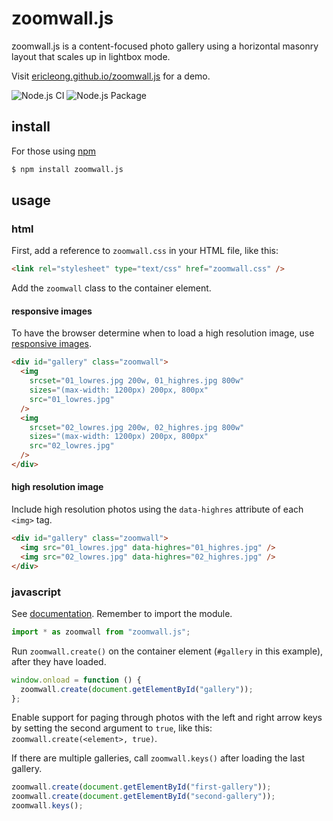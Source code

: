 # zoomwall.js

zoomwall.js is a content-focused photo gallery using a horizontal masonry layout that scales up in lightbox mode.

Visit [ericleong.github.io/zoomwall.js](http://ericleong.github.io/zoomwall.js) for a demo.

![Node.js CI](https://github.com/ericleong/zoomwall.js/workflows/Node.js%20CI/badge.svg?branch=master)
![Node.js Package](https://github.com/ericleong/zoomwall.js/workflows/Node.js%20Package/badge.svg)

## install

For those using [npm](https://www.npmjs.com/)

```bash
$ npm install zoomwall.js
```

## usage

### html

First, add a reference to `zoomwall.css` in your HTML file, like this:

```html
<link rel="stylesheet" type="text/css" href="zoomwall.css" />
```

Add the `zoomwall` class to the container element.

#### responsive images

To have the browser determine when to load a high resolution image, use [responsive images](https://developer.mozilla.org/en-US/docs/Learn/HTML/Multimedia_and_embedding/Responsive_images).

```html
<div id="gallery" class="zoomwall">
  <img
    srcset="01_lowres.jpg 200w, 01_highres.jpg 800w"
    sizes="(max-width: 1200px) 200px, 800px"
    src="01_lowres.jpg"
  />
  <img
    srcset="02_lowres.jpg 200w, 02_highres.jpg 800w"
    sizes="(max-width: 1200px) 200px, 800px"
    src="02_lowres.jpg"
  />
</div>
```

#### high resolution image

Include high resolution photos using the `data-highres` attribute of each `<img>` tag.

```html
<div id="gallery" class="zoomwall">
  <img src="01_lowres.jpg" data-highres="01_highres.jpg" />
  <img src="02_lowres.jpg" data-highres="02_highres.jpg" />
</div>
```

### javascript

See [documentation](http://ericleong.github.io/zoomwall.js/docs). Remember to import the module.

```javascript
import * as zoomwall from "zoomwall.js";
```

Run `zoomwall.create()` on the container element (`#gallery` in this example), after they have loaded.

```javascript
window.onload = function () {
  zoomwall.create(document.getElementById("gallery"));
};
```

Enable support for paging through photos with the left and right arrow keys by setting the second argument to `true`, like this: `zoomwall.create(<element>, true)`.

If there are multiple galleries, call `zoomwall.keys()` after loading the last gallery.

```javascript
zoomwall.create(document.getElementById("first-gallery"));
zoomwall.create(document.getElementById("second-gallery"));
zoomwall.keys();
```
